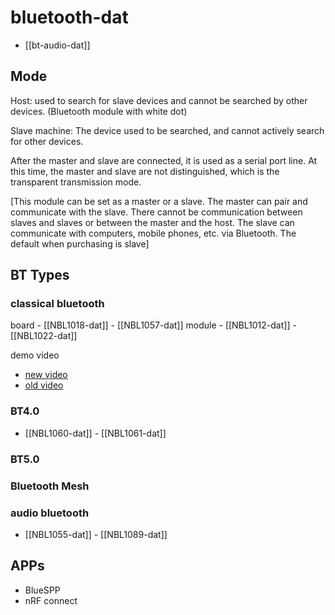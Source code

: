 
# bluetooth-dat 

- [[bt-audio-dat]]


## Mode 

Host: used to search for slave devices and cannot be searched by other devices. (Bluetooth module with white dot)

Slave machine: The device used to be searched, and cannot actively search for other devices.

After the master and slave are connected, it is used as a serial port line. At this time, the master and slave are not distinguished, which is the transparent transmission mode.

[This module can be set as a master or a slave. The master can pair and communicate with the slave. There cannot be communication between slaves and slaves or between the master and the host. The slave can communicate with computers, mobile phones, etc. via Bluetooth. The default when purchasing is slave]


## BT Types 

### classical bluetooth

board - [[NBL1018-dat]] - [[NBL1057-dat]]
module - [[NBL1012-dat]] - [[NBL1022-dat]] 

demo video 
- [new video](https://www.youtube.com/watch?v=d3qrE-TmKoE&ab_channel=Electrodragon)
- [old video](https://www.youtube.com/watch?v=CmMGhHMciu8)



### BT4.0

- [[NBL1060-dat]] - [[NBL1061-dat]]

### BT5.0

### Bluetooth Mesh 


### audio bluetooth

- [[NBL1055-dat]] - [[NBL1089-dat]]


## APPs

- BlueSPP
- nRF connect 

